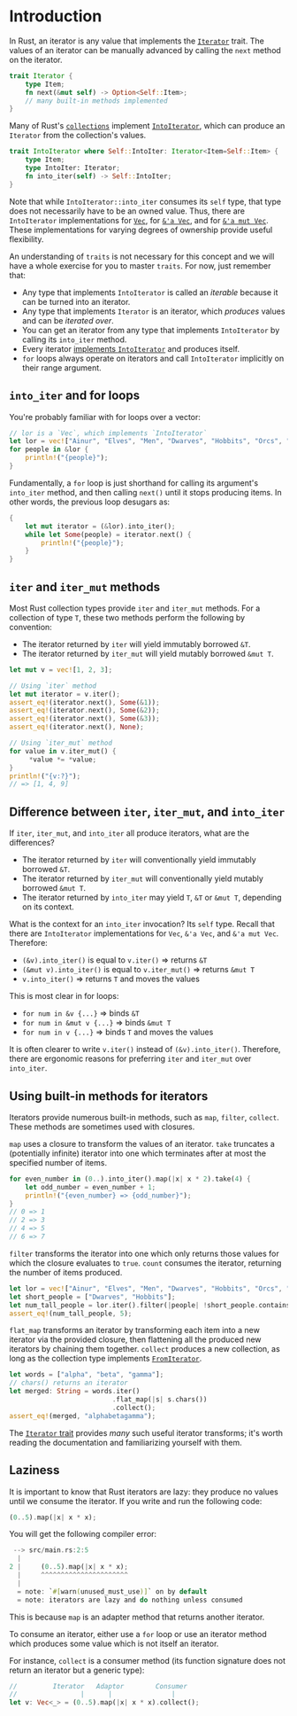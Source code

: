 # Introduction

In Rust, an iterator is any value that implements the [`Iterator`](https://doc.rust-lang.org/stable/std/iter/trait.Iterator.html) trait.
The values of an iterator can be manually advanced by calling the `next` method on the iterator.

```rust
trait Iterator {
    type Item;
    fn next(&mut self) -> Option<Self::Item>;
    // many built-in methods implemented
}
```

Many of Rust's [`collections`](https://doc.rust-lang.org/std/collections/index.html) implement
[`IntoIterator`](https://doc.rust-lang.org/std/iter/trait.IntoIterator.html),
which can produce an `Iterator` from the collection's values.

```rust
trait IntoIterator where Self::IntoIter: Iterator<Item=Self::Item> {
    type Item;
    type IntoIter: Iterator;
    fn into_iter(self) -> Self::IntoIter;
}
```

Note that while `IntoIterator::into_iter` consumes its `self` type, that type does not necessarily have to be an owned value.
Thus, there are `IntoIterator` implementations for [`Vec`](https://doc.rust-lang.org/std/vec/struct.Vec.html#impl-IntoIterator-2),
for [`&'a Vec`](https://doc.rust-lang.org/std/vec/struct.Vec.html#impl-IntoIterator),
and for [`&'a mut Vec`](https://doc.rust-lang.org/std/vec/struct.Vec.html#impl-IntoIterator-1).
These implementations for varying degrees of ownership provide useful flexibility.

An understanding of `traits` is not necessary for this concept and we will have a whole exercise for you to master `traits`.
For now, just remember that:

- Any type that implements `IntoIterator` is called an _iterable_ because it can be turned into an iterator.
- Any type that implements `Iterator` is an iterator, which _produces_ values and can be _iterated over_.
- You can get an iterator from any type that implements `IntoIterator` by calling its `into_iter` method.
- Every iterator [implements `IntoIterator`](https://doc.rust-lang.org/std/iter/trait.IntoIterator.html#impl-IntoIterator-25) and produces itself.
- `for` loops always operate on iterators and call `IntoIterator` implicitly on their range argument.

## `into_iter` and for loops

You're probably familiar with for loops over a vector:

```rust
// lor is a `Vec`, which implements `IntoIterator`
let lor = vec!["Ainur", "Elves", "Men", "Dwarves", "Hobbits", "Orcs", "Dragons"];
for people in &lor {
    println!("{people}");
}
```

Fundamentally, a `for` loop is just shorthand for calling its argument's `into_iter` method,
and then calling `next()` until it stops producing items. In other words, the previous loop desugars as:

```rust
{
    let mut iterator = (&lor).into_iter();
    while let Some(people) = iterator.next() {
        println!("{people}");
    }
}
```

## `iter` and `iter_mut` methods

Most Rust collection types provide `iter` and `iter_mut` methods.
For a collection of type `T`, these two methods perform the following by convention:

- The iterator returned by `iter` will yield immutably borrowed `&T`.
- The iterator returned by `iter_mut` will yield mutably borrowed `&mut T`.

```rust
let mut v = vec![1, 2, 3];

// Using `iter` method
let mut iterator = v.iter();
assert_eq!(iterator.next(), Some(&1));
assert_eq!(iterator.next(), Some(&2));
assert_eq!(iterator.next(), Some(&3));
assert_eq!(iterator.next(), None);

// Using `iter_mut` method
for value in v.iter_mut() {
     *value *= *value;
}
println!("{v:?}");
// => [1, 4, 9]
```

## Difference between `iter`, `iter_mut`, and `into_iter`

If `iter`, `iter_mut`, and `into_iter` all produce iterators, what are the differences?

- The iterator returned by `iter` will conventionally yield immutably borrowed `&T`.
- The iterator returned by `iter_mut` will conventionally yield mutably borrowed `&mut T`.
- The iterator returned by `into_iter` may yield `T`, `&T` or `&mut T`, depending on its context.

What is the context for an `into_iter` invocation?
Its `self` type.
Recall that there are `IntoIterator` implementations for `Vec`, `&'a Vec`, and `&'a mut Vec`.
Therefore:

- `(&v).into_iter()` is equal to `v.iter()` => returns `&T`
- `(&mut v).into_iter()` is equal to `v.iter_mut()` => returns `&mut T`
- `v.into_iter()` => returns `T` and moves the values

This is most clear in for loops:

- `for num in &v {...}` => binds `&T`
- `for num in &mut v {...}` => binds `&mut T`
- `for num in v {...}` => binds `T` and moves the values

It is often clearer to write `v.iter()` instead of `(&v).into_iter()`.
Therefore, there are ergonomic reasons for preferring `iter` and `iter_mut` over `into_iter`.

## Using built-in methods for iterators

Iterators provide numerous built-in methods, such as `map`, `filter`, `collect`.
These methods are sometimes used with closures.

`map` uses a closure to transform the values of an iterator.
`take` truncates a (potentially infinite) iterator into one which terminates after at most the specified number of items.

```rust
for even_number in (0..).into_iter().map(|x| x * 2).take(4) {
    let odd_number = even_number + 1;
    println!("{even_number} => {odd_number}");
}
// 0 => 1
// 2 => 3
// 4 => 5
// 6 => 7
```

`filter` transforms the iterator into one which only returns those values for which the closure evaluates to `true`.
`count` consumes the iterator, returning the number of items produced.

```rust
let lor = vec!["Ainur", "Elves", "Men", "Dwarves", "Hobbits", "Orcs", "Dragons"];
let short_people = ["Dwarves", "Hobbits"];
let num_tall_people = lor.iter().filter(|people| !short_people.contains(people)).count();
assert_eq!(num_tall_people, 5);
```

`flat_map` transforms an iterator by transforming each item into a new iterator via the provided closure,
then flattening all the produced new iterators by chaining them together.
`collect` produces a new collection,
as long as the collection type implements [`FromIterator`](https://doc.rust-lang.org/std/iter/trait.FromIterator.html).

```rust
let words = ["alpha", "beta", "gamma"];
// chars() returns an iterator
let merged: String = words.iter()
                          .flat_map(|s| s.chars())
                          .collect();
assert_eq!(merged, "alphabetagamma");
```

The [`Iterator` trait](https://doc.rust-lang.org/std/iter/trait.Iterator.html) provides _many_ such useful iterator transforms;
it's worth reading the documentation and familiarizing yourself with them.

## Laziness

It is important to know that Rust iterators are lazy:
they produce no values until we consume the iterator.
If you write and run the following code:

```rust
(0..5).map(|x| x * x);
```

You will get the following compiler error:

```rust
 --> src/main.rs:2:5
  |
2 |     (0..5).map(|x| x * x);
  |     ^^^^^^^^^^^^^^^^^^^^^^
  |
  = note: `#[warn(unused_must_use)]` on by default
  = note: iterators are lazy and do nothing unless consumed
```

This is because `map` is an adapter method that returns another iterator.

To consume an iterator, either use a `for` loop or use an iterator method which produces some value which is not itself an iterator.

For instance, `collect` is a consumer method (its function signature does not return an iterator but a generic type):

```rust
//         Iterator   Adaptor        Consumer
//                |      |               |
let v: Vec<_> = (0..5).map(|x| x * x).collect();
```

